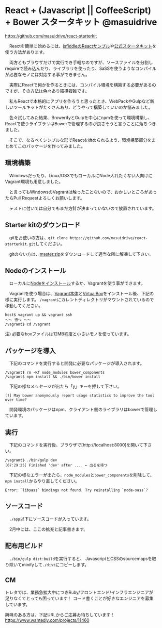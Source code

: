 # React + (Javascript || CoffeeScript) + Bower スタータキット @masuidrive

https://github.com/masuidrive/react-starterkit

　Reactを簡単に始めるには、[jsfiddleのReactサンプル](http://jsfiddle.net/reactjs/69z2wepo/)や[公式スタータキット](http://facebook.github.io/react/docs/getting-started.html)を使う方法があります。

　両方ともブラウザだけで実行でき手軽なのですが、ソースファイルを分割しrequireで読み込んだり、ライブラリを使ったり、SaSSを使うようなコンパイルが必要なモノには対応する事ができません。

　実際にReactで何かを作るときには、コンパイル環境を構築する必要があるのですが、その方法は色々あり結構複雑です。

　私もReactで本格的にアプリを作ろうと思ったとき、WebPackやGulpなど新しいツールキットがたくさんあり、どうやって構築していいのか悩みました。

　色々試してみた結果、BrowerifyとGulpを中心にnpmを使って環境構築し、Reactで使うライブラリはBowerで管理するのが良さそうと言うことに落ちつきました。

　そこで、なるべくシンプルな形でReactを始められるよう、環境構築部分をまとめてこのパッケージを作ってみました。


## 環境構築

　Windowsだったり、Linux/OSXでもローカルにNode入れたくない人向けにVagrant環境も用意しました。

　と言ってもWindowsのVagrantは触ったことないので、おかしいところがあったらPull Requestよろしくお願いします。

　テストに付いては自分でもまだ方針が決まっていないので放置されています。


## Starter kitのダウンロード

　gitをお使いの方は、`git clone https://github.com/masuidrive/react-starterkit.git`してください。

　gitのない方は、[master.zip](https://github.com/masuidrive/react-starterkit/archive/master.zip)をダウンロードして適当な所に解凍して下さい。


## Nodeのインストール

　ローカルに[Nodeをインストール](http://nodejs.org/download/)するか、Vagrantを使う事ができます。

　Vagrantを使う場合は、[Vagrant本体](https://www.vagrantup.com/)と[VirtualBox](https://www.virtualbox.org/)をインストール後、下記の様に実行します。
`/vagrant`にカレントディレクトリがマウントされているので移動してください。

```
host$ vagrant up && vagrant ssh
〜〜 待つ 〜〜
/vagrant$ cd /vagrant
```

注) 必要なboxファイルは12MB程度と小さいモノを使っています。


## パッケージを導入

　下記のコマンドを実行すると開発に必要なパッケージが導入されます。

```
/vagrant$ rm -Rf node_modules bower_components
/vagrant$ npm install && ./bin/bower install
```

　下記の様なメッセージが出たら「y」キーを押して下さい。

```
[?] May bower anonymously report usage statistics to improve the tool over time?
```

　開発環境のパッケージはnpm、クライアント側のライブラリはbowerで管理しています。


## 実行

　下記のコマンドを実行後、ブラウザで[http://localhost:8000]を開いて下さい。

```
/vagrant$ ./bin/gulp dev
[07:29:25] Finished 'dev' after .... ← 出るを待つ
```

　下記の様なエラーが出たら、`node_modules`と`bower_components`を削除して、`npm install`からやり直してください。

```
Error: `libsass` bindings not found. Try reinstalling `node-sass`?
```

## ソースコード

　`./app`以下にソースコードが入っています。

　2月中には、ここの拡充と記事書きます。


## 配布用ビルド

　`./bin/gulp dist:build`を実行すると、 JavascriptとCSSのsourcemapsを取り除いてminifyして`./dist`にコピーします。


## CM
トレタでは、業務急拡大中につきRuby/フロントエンド/インフラエンジニアが足りなくてとっても困っています！
コード書くことが好きなエンジニアを募集しています。

興味のある方は、下記URLからご応募お待ちしています！
https://www.wantedly.com/projects/11460
